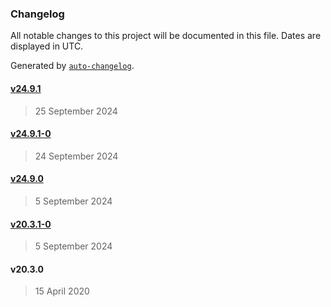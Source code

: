 ### Changelog

All notable changes to this project will be documented in this file. Dates are displayed in UTC.

Generated by [`auto-changelog`](https://github.com/CookPete/auto-changelog).

#### [v24.9.1](https://github.com/theopenconversationkit/tock-node/compare/v24.9.1-0...v24.9.1)

> 25 September 2024

#### [v24.9.1-0](https://github.com/theopenconversationkit/tock-node/compare/v24.9.0...v24.9.1-0)

> 24 September 2024

#### [v24.9.0](https://github.com/theopenconversationkit/tock-node/compare/v20.3.1-0...v24.9.0)

> 5 September 2024

#### [v20.3.1-0](https://github.com/theopenconversationkit/tock-node/compare/v20.3.0...v20.3.1-0)

> 5 September 2024

#### v20.3.0

> 15 April 2020
